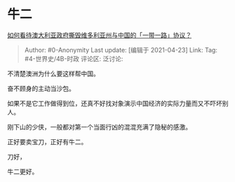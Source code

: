 # 牛二
[如何看待澳大利亚政府撕毁维多利亚州与中国的「一带一路」协议？](https://www.zhihu.com/question/455897099/answer/1849827468)

> Author: #0-Anonymity
> Last update: [编辑于 2021-04-23]
> Link:
> Tag: #4-世界史/4B-时政
> 评论区:
> 泛讨论:

不清楚澳洲为什么要这样帮中国。

奋不顾身的主动当沙包。

如果不是它工作做得到位，还真不好找对象演示中国经济的实际力量而又不吓坏别人。

刚下山的少侠，一般都对第一个当面行凶的混混充满了隐秘的感激。

正好要卖宝刀，正好有牛二。

刀好，

牛二更好。
